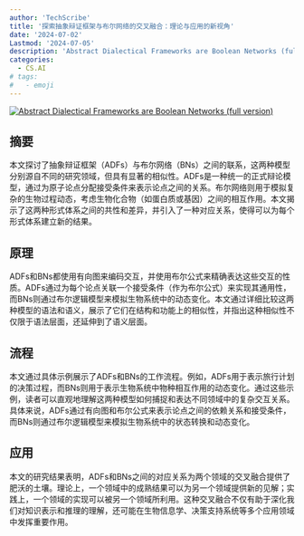 ```yaml
---
author: 'TechScribe'
title: '探索抽象辩证框架与布尔网络的交叉融合：理论与应用的新视角'
date: '2024-07-02'
Lastmod: '2024-07-05'
description: 'Abstract Dialectical Frameworks are Boolean Networks (full version)'
categories:
  - CS.AI
# tags:
#   - emoji
---
```


[![Abstract Dialectical Frameworks are Boolean Networks (full version)](https://arxiv-research-1301205113.cos.ap-guangzhou.myqcloud.com/images/2407.02055v1.pdf_0.jpg)](https://arxiv.org/abs/2407.02055v1)

## 摘要

本文探讨了抽象辩证框架（ADFs）与布尔网络（BNs）之间的联系，这两种模型分别源自不同的研究领域，但具有显著的相似性。ADFs是一种统一的正式辩论模型，通过为原子论点分配接受条件来表示论点之间的关系。布尔网络则用于模拟复杂的生物过程动态，考虑生物化合物（如蛋白质或基因）之间的相互作用。本文揭示了这两种形式体系之间的共性和差异，并引入了一种对应关系，使得可以为每个形式体系建立新的结果。<!--more-->

## 原理

ADFs和BNs都使用有向图来编码交互，并使用布尔公式来精确表达这些交互的性质。ADFs通过为每个论点关联一个接受条件（作为布尔公式）来实现其通用性，而BNs则通过布尔逻辑模型来模拟生物系统中的动态变化。本文通过详细比较这两种模型的语法和语义，展示了它们在结构和功能上的相似性，并指出这种相似性不仅限于语法层面，还延伸到了语义层面。

## 流程

本文通过具体示例展示了ADFs和BNs的工作流程。例如，ADFs用于表示旅行计划的决策过程，而BNs则用于表示生物系统中物种相互作用的动态变化。通过这些示例，读者可以直观地理解这两种模型如何捕捉和表达不同领域中的复杂交互关系。具体来说，ADFs通过有向图和布尔公式来表示论点之间的依赖关系和接受条件，而BNs则通过布尔逻辑模型来模拟生物系统中的状态转换和动态变化。

## 应用

本文的研究结果表明，ADFs和BNs之间的对应关系为两个领域的交叉融合提供了肥沃的土壤。理论上，一个领域中的成熟结果可以为另一个领域提供新的见解；实践上，一个领域的实现可以被另一个领域所利用。这种交叉融合不仅有助于深化我们对知识表示和推理的理解，还可能在生物信息学、决策支持系统等多个应用领域中发挥重要作用。